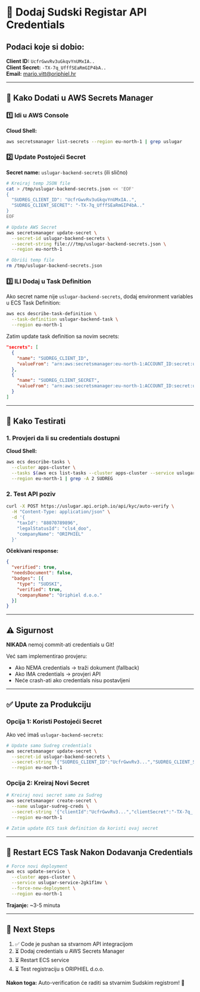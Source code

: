 # 🔐 Dodaj Sudski Registar API Credentials

## Podaci koje si dobio:

**Client ID:** `UcfrGwvRv3uGkqvYnUMxIA..`  
**Client Secret:** `-TX-7q_UfffSEaRmGIP4bA..`  
**Email:** mario.vitt@oriphiel.hr

---

## 🚀 Kako Dodati u AWS Secrets Manager

### 1️⃣ Idi u AWS Console

**Cloud Shell:**
```bash
aws secretsmanager list-secrets --region eu-north-1 | grep uslugar
```

### 2️⃣ Update Postojeći Secret

**Secret name:** `uslugar-backend-secrets` (ili slično)

```bash
# Kreiraj temp JSON file
cat > /tmp/uslugar-backend-secrets.json << 'EOF'
{
  "SUDREG_CLIENT_ID": "UcfrGwvRv3uGkqvYnUMxIA..",
  "SUDREG_CLIENT_SECRET": "-TX-7q_UfffSEaRmGIP4bA.."
}
EOF

# Update AWS Secret
aws secretsmanager update-secret \
  --secret-id uslugar-backend-secrets \
  --secret-string file:///tmp/uslugar-backend-secrets.json \
  --region eu-north-1

# Obriši temp file
rm /tmp/uslugar-backend-secrets.json
```

### 3️⃣ ILI Dodaj u Task Definition

Ako secret name nije `uslugar-backend-secrets`, dodaj environment variables u ECS Task Definition:

```bash
aws ecs describe-task-definition \
  --task-definition uslugar-backend-task \
  --region eu-north-1
```

Zatim update task definition sa novim secrets:

```json
"secrets": [
  {
    "name": "SUDREG_CLIENT_ID",
    "valueFrom": "arn:aws:secretsmanager:eu-north-1:ACCOUNT_ID:secret:uslugar-sudreg-creds-CLIENT_ID"
  },
  {
    "name": "SUDREG_CLIENT_SECRET",
    "valueFrom": "arn:aws:secretsmanager:eu-north-1:ACCOUNT_ID:secret:uslugar-sudreg-creds-CLIENT_SECRET"
  }
]
```

---

## 🧪 Kako Testirati

### 1. Provjeri da li su credentials dostupni

**Cloud Shell:**
```bash
aws ecs describe-tasks \
  --cluster apps-cluster \
  --tasks $(aws ecs list-tasks --cluster apps-cluster --service uslugar-service-2gk1f1mv --query 'taskArns[0]' --output text) \
  --region eu-north-1 | grep -A 2 SUDREG
```

### 2. Test API poziv

```bash
curl -X POST https://uslugar.api.oriph.io/api/kyc/auto-verify \
  -H "Content-Type: application/json" \
  -d '{
    "taxId": "88070789896",
    "legalStatusId": "cls4_doo",
    "companyName": "ORIPHIEL"
  }'
```

**Očekivani response:**
```json
{
  "verified": true,
  "needsDocument": false,
  "badges": [{
    "type": "SUDSKI",
    "verified": true,
    "companyName": "Oriphiel d.o.o."
  }]
}
```

---

## ⚠️ Sigurnost

**NIKADA** nemoj commit-ati credentials u Git!  

Već sam implementirao provjeru:
- Ako NEMA credentials → traži dokument (fallback)
- Ako IMA credentials → provjeri API
- Neće crash-ati ako credentials nisu postavljeni

---

## ✅ Upute za Produkciju

### Opcija 1: Koristi Postojeći Secret

Ako već imaš `uslugar-backend-secrets`:

```bash
# Update samo Sudreg credentials
aws secretsmanager update-secret \
  --secret-id uslugar-backend-secrets \
  --secret-string '{"SUDREG_CLIENT_ID":"UcfrGwvRv3...","SUDREG_CLIENT_SECRET":"-TX-7q_..."}' \
  --region eu-north-1
```

### Opcija 2: Kreiraj Novi Secret

```bash
# Kreiraj novi secret samo za Sudreg
aws secretsmanager create-secret \
  --name uslugar-sudreg-creds \
  --secret-string '{"clientId":"UcfrGwvRv3...","clientSecret":"-TX-7q_..."}' \
  --region eu-north-1

# Zatim update ECS task definition da koristi ovaj secret
```

---

## 🔄 Restart ECS Task Nakon Dodavanja Credentials

```bash
# Force novi deployment
aws ecs update-service \
  --cluster apps-cluster \
  --service uslugar-service-2gk1f1mv \
  --force-new-deployment \
  --region eu-north-1
```

**Trajanje:** ~3-5 minuta

---

## 📝 Next Steps

1. ✅ Code je pushan sa stvarnom API integracijom
2. ⏳ Dodaj credentials u AWS Secrets Manager
3. ⏳ Restart ECS service
4. ⏳ Test registraciju s ORIPHIEL d.o.o.

**Nakon toga:** Auto-verification će raditi sa stvarnim Sudskim registrom! 🎉

